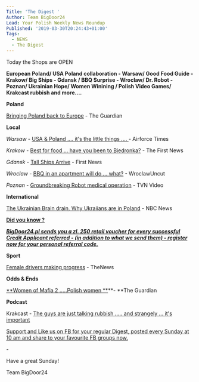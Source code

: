```yaml
---
Title: 'The Digest '
Author: Team BigDoor24
Lead: Your Polish Weekly News Roundup
Published: '2019-03-30T20:24:43+01:00'
Tags:
  - NEWS
  - The Digest
---
```

Today the Shops are OPEN

**European Poland/ USA Poland collaboration - Warsaw/ Good Food Guide - Krakow/ Big Ships - Gdansk / BBQ Surprise - Wroclaw/ Dr. Robot - Poznan/ Ukrainian Hope/ Women Winining / Polish Video Games/ Krakcast rubbish and more....**

**Poland**

[Bringing Poland back to Europe](https://www.theguardian.com/commentisfree/2019/mar/20/poland-opposition-europe-macron-eu?CMP=Share_AndroidApp_Email) - The Guardian

**Local**

_Warsaw_ - [ USA & Poland .... it's the little things .... ](https://www.airforcetimes.com/news/your-air-force/2019/03/29/airmen-being-bros-us-troops-help-overturned-van-in-poland/)- Airforce Times

_Krakow_ -  [Best for food ... have you been to Biedronka?](https://www.thefirstnews.com/article/its-official-krakow-is-the-best-place-in-europe-for-food-says-european-academy-of-gastronomy-2250) - The First News

_Gdansk_ -  [Tall Ships Arrive](https://www.thefirstnews.com/article/polish-tall-ship-ends-independence-cruise-5366) - First News

_Wroclaw_ - [BBQ in an apartment will do ... what?](http://wroclawuncut.com/2019/03/29/drunk-mans-indoor-barbecue-causes-house-fire/) -  WroclawUncut

_Poznan_ - [Groundbreaking Robot medical operation](https://www.tvn24.pl/tvn24-news-in-english,157,m/polish-doctors-remove-head-and-neck-cancer-by-using-a-da-vinci-robot,922971.html)  - TVN Video

**International**

[The Ukrainian Brain drain, Why Ukraiians are in Poland](https://www.nbcnews.com/news/world/brain-drain-devastating-ukraine-n976936) - NBC News

[**Did you know ?**](https://bigdoor24.pl/)

[_**BigDoor24.pl sends you a zl. 250 retail voucher for every successful Credit Applicant referred - (in addition to what we send them) - register now for your personal referral code.**_](https://bigdoor24.pl/)

**Sport**

[Female drivers making progress](http://www.thenews.pl/1/5/Artykul/413357,Polish-driver-to-race-in-new-allfemale-championship) - TheNews

**Odds & Ends**

[**Women of Mafia 2 .....Polish women **](https://www.theguardian.com/film/2019/mar/01/kobiety-mafii-2-women-of-mafia-2-review-patryk-vega?CMP=Share_AndroidApp_Zoho_Mail)**\- **The Guardian

**Podcast**

Krakcast - [The guys are just talking rubbish ..... and strangely ... it's important](https://www.krakcast.pl/e/krakcast-news-1553794529/)

[Support and Like us on FB for your regular Digest, posted every Sunday at 10 am and share to your favourite FB groups now.](https://www.facebook.com/bigdoor24/)

<div class="sharethis-inline-share-buttons"></div>

\-

Have a great Sunday!

Team BigDoor24
